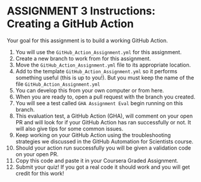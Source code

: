 # ASSIGNMENT 3 Instructions: Creating a GitHub Action

Your goal for this assignment is to build a working GitHub Action.

1. You will use the `GitHub_Action_Assignment.yml` for this assignment.
2. Create a new branch to work from for this assignment.
3. Move the `GitHub_Action_Assignment.yml` file to its appropriate location.
4. Add to the template `GitHub_Action_Assignment.yml` so it performs something useful (this is up to you!). But you must keep the name of the file `GitHub_Action_Assignment.yml`
5. You can develop this from your own computer or from here.
6. When you are ready to, open a pull request with the branch you created.
7. You will see a test called `GHA Assignment Eval` begin running on this branch.
8. This evaluation test, a GitHub Action (GHA), will comment on your open PR and will look for if your GitHub Action has ran successfully or not. It will also give tips for some common issues.
9. Keep working on your GitHub Action using the troubleshooting strategies we discussed in the GitHub Automation for Scientists course.
10. Should your action run successfully you will be given a validation code on your open PR.
11. Copy this code and paste it in your Coursera Graded Assignment.
12. Submit your quiz! If you got a real code it should work and you will get credit for this work!

